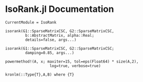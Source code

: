 # IsoRank.jl Documentation


```@meta
CurrentModule = IsoRank
```

```@docs
isorank(G1::SparseMatrixCSC, G2::SparseMatrixCSC,
         b::AbstractMatrix, alpha::Real;
         details=false, args...)
```

```@docs
isorank(G1::SparseMatrixCSC, G2::SparseMatrixCSC;
         damping=0.85, args...)                 
```

```@docs
powermethod!(A, x; maxiter=15, tol=eps(Float64) * size(A,2),
                    log=true, verbose=true)
```

```@docs
kronlm(::Type{T},A,B) where {T}
```
